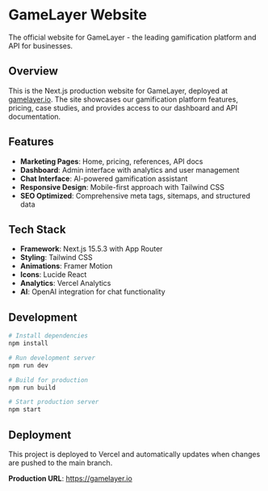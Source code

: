 # GameLayer Website

The official website for GameLayer - the leading gamification platform and API for businesses.

## Overview

This is the Next.js production website for GameLayer, deployed at [gamelayer.io](https://gamelayer.io). The site showcases our gamification platform features, pricing, case studies, and provides access to our dashboard and API documentation.

## Features

- **Marketing Pages**: Home, pricing, references, API docs
- **Dashboard**: Admin interface with analytics and user management
- **Chat Interface**: AI-powered gamification assistant
- **Responsive Design**: Mobile-first approach with Tailwind CSS
- **SEO Optimized**: Comprehensive meta tags, sitemaps, and structured data

## Tech Stack

- **Framework**: Next.js 15.5.3 with App Router
- **Styling**: Tailwind CSS
- **Animations**: Framer Motion
- **Icons**: Lucide React
- **Analytics**: Vercel Analytics
- **AI**: OpenAI integration for chat functionality

## Development

```bash
# Install dependencies
npm install

# Run development server
npm run dev

# Build for production
npm run build

# Start production server
npm start
```

## Deployment

This project is deployed to Vercel and automatically updates when changes are pushed to the main branch.

**Production URL**: https://gamelayer.io

